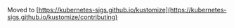 
Moved to [https://kubernetes-sigs.github.io/kustomize](https://kubernetes-sigs.github.io/kustomize/contributing)
